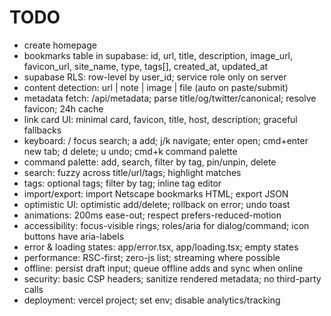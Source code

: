 # TODO
- create homepage
- bookmarks table in supabase: id, url, title, description, image_url, favicon_url, site_name, type, tags[], created_at, updated_at
- supabase RLS: row-level by user_id; service role only on server
- content detection: url | note | image | file (auto on paste/submit)
- metadata fetch: /api/metadata; parse title/og/twitter/canonical; resolve favicon; 24h cache
- link card UI: minimal card, favicon, title, host, description; graceful fallbacks
- keyboard: / focus search; a add; j/k navigate; enter open; cmd+enter new tab; d delete; u undo; cmd+k command palette
- command palette: add, search, filter by tag, pin/unpin, delete
- search: fuzzy across title/url/tags; highlight matches
- tags: optional tags; filter by tag; inline tag editor
- import/export: import Netscape bookmarks HTML; export JSON
- optimistic UI: optimistic add/delete; rollback on error; undo toast
- animations: 200ms ease-out; respect prefers-reduced-motion
- accessibility: focus-visible rings; roles/aria for dialog/command; icon buttons have aria-labels
- error & loading states: app/error.tsx, app/loading.tsx; empty states
- performance: RSC-first; zero-js list; streaming where possible
- offline: persist draft input; queue offline adds and sync when online
- security: basic CSP headers; sanitize rendered metadata; no third-party calls
- deployment: vercel project; set env; disable analytics/tracking
